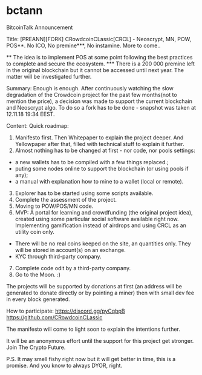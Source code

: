 # bctann
BitcoinTalk Announcement

Title:
[PREANN][FORK] CRowdcoinCLassic[CRCL]  - Neoscrypt, MN, POW, POS**. No ICO, No premine***, No instamine. More to come..

** The idea is to implement POS at some point following the best practices to complete and secure the ecosystem.
*** There is a 200 000 premine left in the original blockchain but it cannot be accessed until next year. The matter will be investigated further.

Summary:
Enough is enough. After continuously watching the slow degradation of the Crowdcoin project for the past few months(not to mention the price), a decision was made to support the current blockchain and Neoscrypt algo. To do so a fork has to be done - snapshot was taken at 12.11.18 19:34 EEST. 

Content:
Quick roadmap:
1. Manifesto first. Then Whitepaper to explain the project deeper. And Yellowpaper after that, filled with technical stuff to explain it further. 
2. Almost nothing has to be changed at first - nor code, nor pools settings: 
 - a new wallets has to be compiled with a few things replaced.;
 - puting some nodes online to support the blockchain (or using pools if any); 
 - a manual with explanation how to mine to a wallet (local or remote).
3. Explorer has to be started using some scripts available.
4. Complete the assessment of the project. 
5. Moving to POW/POS/MN code.
6. MVP: A portal for learning and crowdfunding (the original project idea), created using some particular social software available right now. Implementing gamification instead of airdrops and using CRCL as an utility coin only.
- There will be no real coins keeped on the site, an quantities only. They will be stored in account(s) on an exchange.
- KYC through third-party company.  
7. Complete code odit by a third-party company.
8. Go to the Moon. :)

The projects will be supported by donations at first (an address will be generated to donate directly or by pointing a miner) then with small dev fee in every block generated. 

How to participate:
https://discord.gg/pyCqbpB
https://github.com/CRowdcoinCLassic

The manifesto will come to light soon to explain the intentions further.

It will be an anonymous effort until the support for this project get stronger. 
Join The Crypto Future.

P.S. It may smell fishy right now but it will get better in time, this is a promise. And you know to always DYOR, right. 

